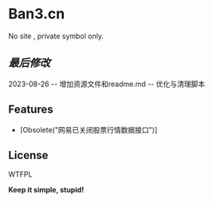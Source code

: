 ﻿# Ban3.cn
No site , private symbol only.

## _最后修改_
2023-08-26
-- 增加资源文件和readme.md
-- 优化与清理脚本

## Features

- [Obsolete("网易已关闭股票行情数据接口")]

## License

WTFPL

**Keep it simple, stupid!**